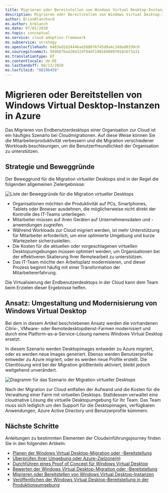 ```yaml
---
title: Migrieren oder Bereitstellen von Windows Virtual Desktop-Instanzen in Azure
description: Migrieren oder Bereitstellen von Windows Virtual Desktop-Instanzen in Azure.
author: BrianBlanchard
ms.author: brblanch
ms.date: 07/01/2010
ms.topic: conceptual
ms.service: cloud-adoption-framework
ms.subservice: strategy
ms.openlocfilehash: 6463ed2d24446ae588676f45d0a4c349ad0330c0
ms.sourcegitcommit: 949b87bad28d32df84df190160089f01826f3a31
ms.translationtype: HT
ms.contentlocale: de-DE
ms.lasthandoff: 08/13/2020
ms.locfileid: "88196458"
---
```

# <a name="migrate-or-deploy-windows-virtual-desktop-instances-to-azure"></a>Migrieren oder Bereitstellen von Windows Virtual Desktop-Instanzen in Azure

Das Migrieren von Endbenutzerdesktops einer Organisation zur Cloud ist ein häufiges Szenario bei Cloudmigrationen. Auf diese Weise können Sie die Mitarbeiterproduktivität verbessern und die Migration verschiedener Workloads beschleunigen, um die Benutzerfreundlichkeit der Organisation zu unterstützen.

## <a name="strategy-and-motivations"></a>Strategie und Beweggründe

Der Beweggrund für die Migration virtueller Desktops sind in der Regel die folgenden allgemeinen Zielergebnisse:

![Liste der Beweggründe für die Migration virtueller Desktops](../../_images/migrate/wvd/motivations.png)

- Organisationen möchten die Produktivität auf PCs, Smartphones, Tablets oder Browser ausdehnen, die möglicherweise nicht direkt der Kontrolle des IT-Teams unterliegen.
- Mitarbeiter müssen auf ihren Geräten auf Unternehmensdaten und -anwendungen zugreifen.
- Während Workloads zur Cloud migriert werden, ist mehr Unterstützung für Mitarbeiter erforderlich, um eine optimierte Umgebung und kurze Wartezeiten sicherzustellen.
- Die Kosten für die aktuellen oder vorgeschlagenen virtuellen Desktopumgebungen müssen optimiert werden, um Organisationen bei der effektiveren Skalierung Ihrer Remotearbeit zu unterstützen.
- Das IT-Team möchte den Arbeitsplatz modernisieren, und dieser Prozess beginnt häufig mit einer Transformation der Mitarbeitererfahrung.

Die Virtualisierung der Endbenutzerdesktops in der Cloud kann dem Team beim Erzielen dieser Ergebnisse helfen.

## <a name="approach-windows-virtual-desktop-refactor-and-modernization"></a>Ansatz: Umgestaltung und Modernisierung von Windows Virtual Desktop

Bei dem in diesem Artikel beschriebenen Ansatz werden die vorhandenen Citrix-, VMware- oder Remotedesktopdienst-Farmen modernisiert und durch eine Platform-as-a-Service-Lösung namens Windows Virtual Desktop ersetzt.

In diesem Szenario werden Desktopimages entweder zu Azure migriert, oder es werden neue Images generiert. Ebenso werden Benutzerprofile entweder zu Azure migriert, oder es werden neue Profile erstellt. Die Clientlösung wird bei der Migration größtenteils aktiviert, bleibt jedoch weitgehend unverändert.

![Diagramm für das Szenario der Migration virtueller Desktops](../../_images/migrate/wvd/scenario-solution.png)

Nach der Migration zur Cloud entfallen der Aufwand und die Kosten für die Verwaltung einer Farm mit virtuellen Desktops. Stattdessen verwaltet eine cloudnative Lösung die virtuelle Desktopumgebung für Ihr Team. Das Team muss sich lediglich um den Support für die Desktopimages, verfügbaren Anwendungen, Azure Active Directory und Benutzerprofile kümmern.

## <a name="next-steps"></a>Nächste Schritte

Anleitungen zu bestimmten Elementen der Cloudeinführungsjourney finden Sie in den folgenden Artikeln:

- [Planen der Windows Virtual Desktop-Migration oder -Bereitstellung](./plan.md)
- [Überprüfen Ihrer Umgebung oder Azure-Zielzone(n)](./ready.md)
- [Durchführen eines Proof of Concept für Windows Virtual Desktop](./proof-of-concept.md)
- [Bewerten der Windows Virtual Desktop-Migration oder -Bereitstellung](./migrate-assess.md)
- [Migrieren oder Bereitstellen von Windows Virtual Desktop-Instanzen](./migrate-deploy.md)
- [Veröffentlichen der Windows Virtual Desktop-Bereitstellung in der Produktionsumgebung](./migrate-release.md)
